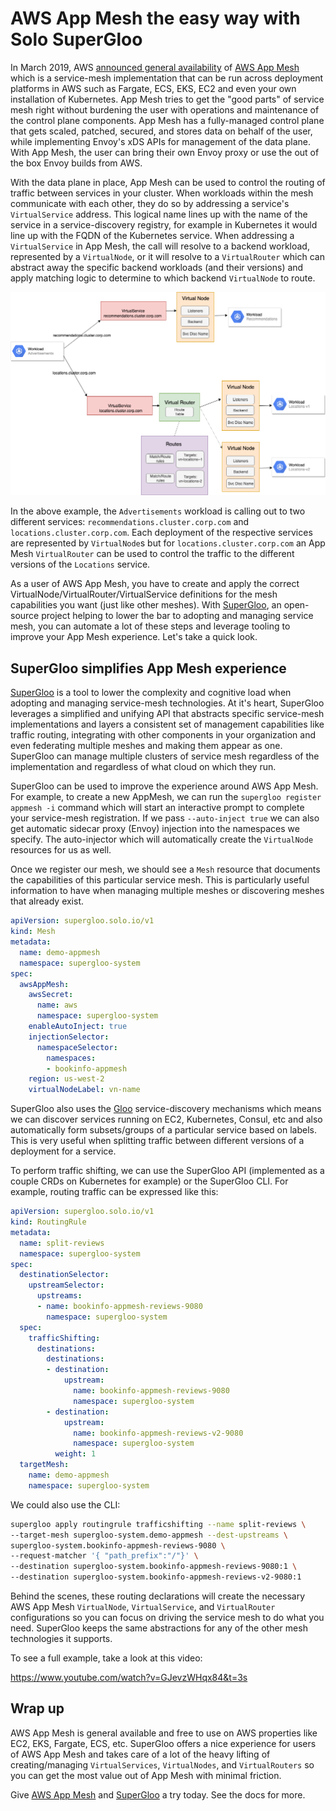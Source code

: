 # AWS App Mesh the easy way with Solo SuperGloo

In March 2019, AWS [announced general availability](https://aws.amazon.com/about-aws/whats-new/2019/03/aws-app-mesh-is-now-generally-available/) of [AWS App Mesh](https://aws.amazon.com/app-mesh/) which is a service-mesh implementation that can be run across deployment platforms in AWS such as Fargate, ECS, EKS, EC2 and even your own installation of Kubernetes. App Mesh tries to get the "good parts" of service mesh right without burdening the user with operations and maintenance of the control plane components. App Mesh has a fully-managed control plane that gets scaled, patched, secured, and stores data on behalf of the user, while implementing Envoy's xDS APIs for management of the data plane. With App Mesh, the user can bring their own Envoy proxy or use the out of the box Envoy builds from AWS. 


With the data plane in place, App Mesh can be used to control the routing of traffic between services in your cluster. When workloads within the mesh communicate with each other, they do so by addressing a service's `VirtualService` address. This logical name lines up with the name of the service in a service-discovery registry, for example in Kubernetes it would line up with the FQDN of the Kubernetes service. When addressing a `VirtualService` in App Mesh, the call will resolve to a backend workload, represented by a `VirtualNode`, or it will resolve to a `VirtualRouter` which can abstract away the specific backend workloads (and their versions) and apply matching logic to determine to which backend `VirtualNode` to route. 

![Flow of requests in App Mesh](./images/aws-appmesh-virtualservice.png)

In the above example, the `Advertisements` workload is calling out to two different services: `recommendations.cluster.corp.com` and `locations.cluster.corp.com`. Each deployment of the respective services are represented by `VirtualNode`s but for `locations.cluster.corp.com` an App Mesh `VirtualRouter` can be used to control the traffic to the different versions of the `Locations` service. 

As a user of AWS App Mesh, you have to create and apply the correct VirtualNode/VirtualRouter/VirtualService definitions for the mesh capabilities you want (just like other meshes). With [SuperGloo](https://supergloo.solo.io), an open-source project helping to lower the bar to adopting and managing service mesh,  you can automate a lot of these steps and leverage tooling to improve your App Mesh experience. Let's take a quick look.

## SuperGloo simplifies App Mesh experience

[SuperGloo](https://supergloo.solo.io) is a tool to lower the complexity and cognitive load when adopting and managing service-mesh technologies. At it's heart, SuperGloo leverages a simplified and unifying API that abstracts specific service-mesh implementations and layers a consistent set of management capabilities like traffic routing, integrating with other components in your organization and even federating multiple meshes and making them appear as one. SuperGloo can manage multiple clusters of service mesh regardless of the implementation and regardless of what cloud on which they run. 

SuperGloo can be used to improve the experience around AWS App Mesh. For example, to create a new AppMesh, we can run the `supergloo register appmesh -i` command which will start an interactive prompt to complete your service-mesh registration. If we pass `--auto-inject true` we can also get automatic sidecar proxy (Envoy) injection into the namespaces we specify. The auto-injector  which will automatically create the `VirtualNode` resources for us as well. 

Once we register our mesh, we should see a `Mesh` resource that documents the capabilities of this particular service mesh. This is particularly useful information to have when managing multiple meshes or discovering meshes that already exist. 

```yaml
apiVersion: supergloo.solo.io/v1
kind: Mesh
metadata:
  name: demo-appmesh
  namespace: supergloo-system
spec:
  awsAppMesh:
    awsSecret:
      name: aws
      namespace: supergloo-system
    enableAutoInject: true
    injectionSelector:
      namespaceSelector:
        namespaces:
        - bookinfo-appmesh
    region: us-west-2
    virtualNodeLabel: vn-name
```    

SuperGloo also uses the [Gloo](https://gloo.solo.io) service-discovery mechanisms which means we can discover services running on EC2, Kubernetes, Consul, etc and also automatically form subsets/groups of a particular service based on labels. This is very useful when splitting traffic between different versions of a deployment for a service. 

To perform traffic shifting, we can use the SuperGloo API (implemented as a couple CRDs on Kubernetes for example) or the SuperGloo CLI. For example, routing traffic can be expressed like this:

```yaml
apiVersion: supergloo.solo.io/v1
kind: RoutingRule
metadata:
  name: split-reviews
  namespace: supergloo-system
spec:
  destinationSelector:
    upstreamSelector:
      upstreams:
      - name: bookinfo-appmesh-reviews-9080
        namespace: supergloo-system
  spec:
    trafficShifting:
      destinations:
        destinations:
        - destination:
            upstream:
              name: bookinfo-appmesh-reviews-9080
              namespace: supergloo-system        
        - destination:
            upstream:
              name: bookinfo-appmesh-reviews-v2-9080
              namespace: supergloo-system
          weight: 1
  targetMesh:
    name: demo-appmesh
    namespace: supergloo-system
```

We could also use the CLI:

```bash
supergloo apply routingrule trafficshifting --name split-reviews \
--target-mesh supergloo-system.demo-appmesh --dest-upstreams \
supergloo-system.bookinfo-appmesh-reviews-9080 \
--request-matcher '{ "path_prefix":"/"}' \
--destination supergloo-system.bookinfo-appmesh-reviews-9080:1 \
--destination supergloo-system.bookinfo-appmesh-reviews-v2-9080:1
```
Behind the scenes, these routing declarations will create the necessary AWS App Mesh `VirtualNode`, `VirtualService`, and `VirtualRouter` configurations so you can focus on driving the service mesh to do what you need. SuperGloo keeps the same abstractions for any of the other mesh technologies it supports. 

To see a full example, take a look at this video:

https://www.youtube.com/watch?v=GJevzWHqx84&t=3s


## Wrap up

AWS App Mesh is general available and free to use on AWS properties like EC2, EKS, Fargate, ECS, etc. SuperGloo offers a nice experience for users of AWS App Mesh and takes care of a lot of the heavy lifting of creating/managing `VirtualServices`, `VirtualNodes`, and `VirtualRouters` so you can get the most value out of App Mesh with minimal friction. 

Give [AWS App Mesh](https://aws.amazon.com/app-mesh/getting-started/) and [SuperGloo](https://supergloo.solo.io) a try today. See the docs for more.